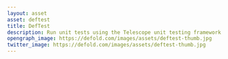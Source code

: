 ```yaml
---
layout: asset
asset: deftest
title: DefTest
description: Run unit tests using the Telescope unit testing framework.
opengraph_image: https://defold.com/images/assets/deftest-thumb.jpg
twitter_image: https://defold.com/images/assets/deftest-thumb.jpg
---
```

